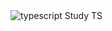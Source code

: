 <img alt="typescript" src ="https://img.shields.io/badge/typescript-3178C6.svg?&style=for-the-badge&logo=typescript&logoColor=black"/>
Study TS
